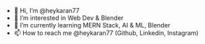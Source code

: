 - 👋 Hi, I’m @heykaran77
- 👀 I’m interested in Web Dev & Blender
- 🌱 I’m currently learning MERN Stack, AI & ML, Blender
- 📫 How to reach me @heykaran77 (Github, Linkedin, Instagram)

<!---
heykaran77/heykaran77 is a ✨ special ✨ repository because its `README.md` (this file) appears on your GitHub profile.
You can click the Preview link to take a look at your changes.
--->
